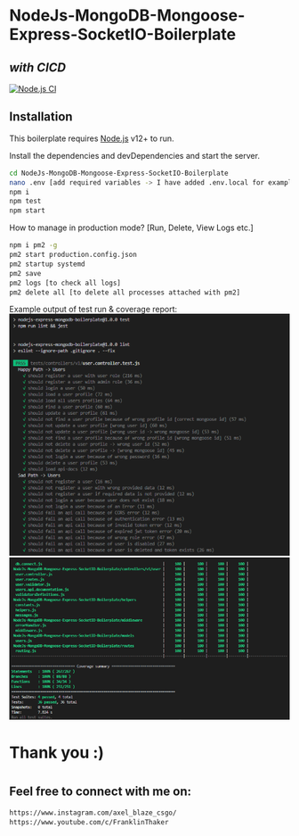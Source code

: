 # NodeJs-MongoDB-Mongoose-Express-SocketIO-Boilerplate
## _with CICD_

[![Node.js CI](https://github.com/FranklinThaker/NodeJs-MongoDB-Mongoose-Express-SocketIO-Boilerplate/actions/workflows/NodeJS-CICD.yml/badge.svg?branch=main)](https://github.com/FranklinThaker/NodeJs-MongoDB-Mongoose-Express-SocketIO-Boilerplate/actions/workflows/NodeJS-CICD.yml)

## Installation

This boilerplate requires [Node.js](https://nodejs.org/) v12+ to run.

Install the dependencies and devDependencies and start the server.

```sh
cd NodeJs-MongoDB-Mongoose-Express-SocketIO-Boilerplate
nano .env [add required variables -> I have added .env.local for example]
npm i
npm test
npm start
```

How to manage in production mode? [Run, Delete, View Logs etc.]

```sh
npm i pm2 -g
pm2 start production.config.json
pm2 startup systemd
pm2 save
pm2 logs [to check all logs]
pm2 delete all [to delete all processes attached with pm2]
```

Example output of test run & coverage report:
![Test-Report1](/public/test_report1.png?raw=true "Test report 1")
![Test-Report2](/public/test_report2.png?raw=true "Test report 2")

#
# Thank you :)
#
## Feel free to connect with me on:
```sh
https://www.instagram.com/axel_blaze_csgo/
https://www.youtube.com/c/FranklinThaker
```